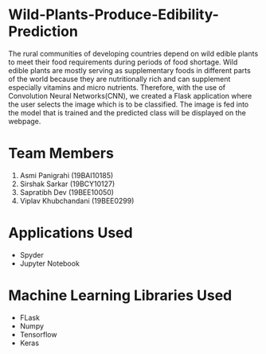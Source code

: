 # Wild-Plants-Produce-Edibility-Prediction
The rural communities of developing countries depend on wild edible plants to meet their food requirements during periods of food shortage. 
Wild edible plants are mostly serving as supplementary foods in different parts of the world because they are nutritionally rich and can supplement 
especially vitamins and micro nutrients. Therefore, with the use of Convolution Neural Networks(CNN), we created a Flask application where the user 
selects the image which is to be classified. The image is fed into the model that is trained and the predicted class will be displayed on the webpage. 

# Team Members
1. Asmi Panigrahi (19BAI10185)
2. Sirshak Sarkar (19BCY10127)
3. Sapratibh Dev (19BEE10050)
4. Viplav Khubchandani (19BEE0299)

# Applications Used
* Spyder
* Jupyter Notebook

# Machine Learning Libraries Used
* FLask
* Numpy
* Tensorflow
* Keras



